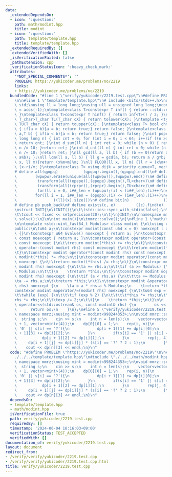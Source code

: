 ```yaml
---
data:
  _extendedDependsOn:
  - icon: ':question:'
    path: math/modint.hpp
    title: modint
  - icon: ':question:'
    path: template/template.hpp
    title: template/template.hpp
  _extendedRequiredBy: []
  _extendedVerifiedWith: []
  _isVerificationFailed: false
  _pathExtension: cpp
  _verificationStatusIcon: ':heavy_check_mark:'
  attributes:
    '*NOT_SPECIAL_COMMENTS*': ''
    PROBLEM: https://yukicoder.me/problems/no/2219
    links:
    - https://yukicoder.me/problems/no/2219
  bundledCode: "#line 1 \"verify/yukicoder/2219.test.cpp\"\n#define PROBLEM \"https://yukicoder.me/problems/no/2219\"\
    \n\n#line 1 \"template/template.hpp\"\n# include <bits/stdc++.h>\nusing namespace\
    \ std;\nusing ll = long long;\nusing ull = unsigned long long;\nconst double pi\
    \ = acos(-1);\ntemplate<class T>constexpr T inf() { return ::std::numeric_limits<T>::max();\
    \ }\ntemplate<class T>constexpr T hinf() { return inf<T>() / 2; }\ntemplate <typename\
    \ T_char>T_char TL(T_char cX) { return tolower(cX); }\ntemplate <typename T_char>T_char\
    \ TU(T_char cX) { return toupper(cX); }\ntemplate<class T> bool chmin(T& a,T b)\
    \ { if(a > b){a = b; return true;} return false; }\ntemplate<class T> bool chmax(T&\
    \ a,T b) { if(a < b){a = b; return true;} return false; }\nint popcnt(unsigned\
    \ long long n) { int cnt = 0; for (int i = 0; i < 64; i++)if ((n >> i) & 1)cnt++;\
    \ return cnt; }\nint d_sum(ll n) { int ret = 0; while (n > 0) { ret += n % 10;\
    \ n /= 10; }return ret; }\nint d_cnt(ll n) { int ret = 0; while (n > 0) { ret++;\
    \ n /= 10; }return ret; }\nll gcd(ll a, ll b) { if (b == 0)return a; return gcd(b,\
    \ a%b); };\nll lcm(ll a, ll b) { ll g = gcd(a, b); return a / g*b; };\nll MOD(ll\
    \ x, ll m){return (x%m+m)%m; }\nll FLOOR(ll x, ll m) {ll r = (x%m+m)%m; return\
    \ (x-r)/m; }\ntemplate<class T> using dijk = priority_queue<T, vector<T>, greater<T>>;\n\
    # define all(qpqpq)           (qpqpq).begin(),(qpqpq).end()\n# define UNIQUE(wpwpw)\
    \        (wpwpw).erase(unique(all((wpwpw))),(wpwpw).end())\n# define LOWER(epepe)\
    \         transform(all((epepe)),(epepe).begin(),TL<char>)\n# define UPPER(rprpr)\
    \         transform(all((rprpr)),(rprpr).begin(),TU<char>)\n# define rep(i,upupu)\
    \         for(ll i = 0, i##_len = (upupu);(i) < (i##_len);(i)++)\n# define reps(i,opopo)\
    \        for(ll i = 1, i##_len = (opopo);(i) <= (i##_len);(i)++)\n# define len(x)\
    \                ((ll)(x).size())\n# define bit(n)               (1LL << (n))\n\
    # define pb push_back\n# define exists(c, e)         ((c).find(e) != (c).end())\n\
    \nstruct INIT{\n\tINIT(){\n\t\tstd::ios::sync_with_stdio(false);\n\t\tstd::cin.tie(0);\n\
    \t\tcout << fixed << setprecision(20);\n\t}\n}INIT;\n\nnamespace mmrz {\n\tvoid\
    \ solve();\n}\n\nint main(){\n\tmmrz::solve();\n}\n#line 1 \"math/modint.hpp\"\
    \n\ntemplate <std::uint_fast64_t Modulus> class modint {\n\tusing u64 = std::uint_fast64_t;\n\
    public:\n\tu64 a;\n\tconstexpr modint(const u64 x = 0) noexcept : a(x % Modulus)\
    \ {}\n\tconstexpr u64 &value() noexcept { return a; }\n\tconstexpr const u64 &value()\
    \ const noexcept { return a; }\n\tconstexpr modint operator+(const modint rhs)\
    \ const noexcept {\n\t\treturn modint(*this) += rhs;\n\t}\n\tconstexpr modint\
    \ operator-(const modint rhs) const noexcept {\n\t\treturn modint(*this) -= rhs;\n\
    \t}\n\tconstexpr modint operator*(const modint rhs) const noexcept {\n    \treturn\
    \ modint(*this) *= rhs;\n\t}\n\tconstexpr modint operator/(const modint rhs) const\
    \ noexcept {\n\t\treturn modint(*this) /= rhs;\n\t}\n\tconstexpr modint &operator+=(const\
    \ modint rhs) noexcept {\n\t\ta += rhs.a;\n\t\tif (a >= Modulus) {\n\t\t\ta -=\
    \ Modulus;\n\t\t}\n    \treturn *this;\n\t}\n\tconstexpr modint &operator-=(const\
    \ modint rhs) noexcept {\n\t\tif (a < rhs.a) {\n\t\t\ta += Modulus;\n\t\t}\n\t\
    \ta -= rhs.a;\n\t\treturn *this;\n\t}\n\tconstexpr modint &operator*=(const modint\
    \ rhs) noexcept {\n    \ta = a * rhs.a % Modulus;\n    \treturn *this;\n\t}\n\t\
    constexpr modint &operator/=(modint rhs) noexcept {\n\t\tu64 exp = Modulus - 2;\n\
    \t\twhile (exp) {\n\t\t\tif (exp % 2) {\n\t\t\t\t*this *= rhs;\n\t\t\t}\n\t\t\t\
    rhs *= rhs;\n\t\t\texp /= 2;\n\t\t}\n    \treturn *this;\n\t}\n\n    friend std::ostream&\
    \ operator<<(std::ostream& os, const modint& rhs) {\n        os << rhs.a;\n  \
    \      return os;\n    }\n};\n#line 5 \"verify/yukicoder/2219.test.cpp\"\n\nusing\
    \ namespace mmrz;\nusing mint = modint<998244353>;\n\nvoid mmrz::solve(){\n  \
    \  string s;\n    cin >> s;\n    int n = len(s);\n    vector<vector<mint>> dp(n\
    \ + 1, vector<mint>(4));\n    dp[0][0] = 1;\n    rep(i, n){\n        if(s[i] ==\
    \ '0' || s[i] == '?'){\n            dp[i + 1][1] += dp[i][0];\n            dp[i\
    \ + 1][3] += dp[i][2];\n        }\n        if(s[i] == '1' || s[i] == '?'){\n \
    \           dp[i + 1][2] += dp[i][1];\n        }\n        rep(j, 4){\n       \
    \     dp[i + 1][j] += dp[i][j] * (s[i] == '?' ? 2 : 1);\n        }\n    }\n\n\
    \    cout << dp[n][3] << endl;\n}\n"
  code: "#define PROBLEM \"https://yukicoder.me/problems/no/2219\"\n\n#include \"\
    ./../../template/template.hpp\"\n#include \"./../../math/modint.hpp\"\n\nusing\
    \ namespace mmrz;\nusing mint = modint<998244353>;\n\nvoid mmrz::solve(){\n  \
    \  string s;\n    cin >> s;\n    int n = len(s);\n    vector<vector<mint>> dp(n\
    \ + 1, vector<mint>(4));\n    dp[0][0] = 1;\n    rep(i, n){\n        if(s[i] ==\
    \ '0' || s[i] == '?'){\n            dp[i + 1][1] += dp[i][0];\n            dp[i\
    \ + 1][3] += dp[i][2];\n        }\n        if(s[i] == '1' || s[i] == '?'){\n \
    \           dp[i + 1][2] += dp[i][1];\n        }\n        rep(j, 4){\n       \
    \     dp[i + 1][j] += dp[i][j] * (s[i] == '?' ? 2 : 1);\n        }\n    }\n\n\
    \    cout << dp[n][3] << endl;\n}\n"
  dependsOn:
  - template/template.hpp
  - math/modint.hpp
  isVerificationFile: true
  path: verify/yukicoder/2219.test.cpp
  requiredBy: []
  timestamp: '2024-06-04 18:16:03+09:00'
  verificationStatus: TEST_ACCEPTED
  verifiedWith: []
documentation_of: verify/yukicoder/2219.test.cpp
layout: document
redirect_from:
- /verify/verify/yukicoder/2219.test.cpp
- /verify/verify/yukicoder/2219.test.cpp.html
title: verify/yukicoder/2219.test.cpp
---
```

